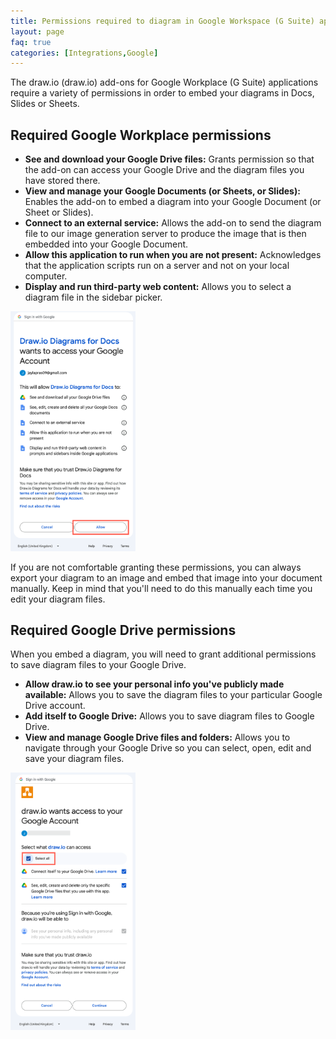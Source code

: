 ```yaml
---
title: Permissions required to diagram in Google Workspace (G Suite) apps
layout: page
faq: true
categories: [Integrations,Google]
---
```


The draw.io (draw.io) add-ons for Google Workplace (G Suite) applications require a variety of permissions in order to embed your diagrams in Docs, Slides or Sheets.

## Required Google Workplace permissions

* **See and download your Google Drive files:** Grants permission so that the add-on can access your Google Drive and the diagram files you have stored there.
* **View and manage your Google Documents (or Sheets, or Slides):** Enables the add-on to embed a diagram into your Google Document (or Sheet or Slides).
* **Connect to an external service:** Allows the add-on to send the diagram file to our image generation server to produce the image that is then embedded into your Google Document.
* **Allow this application to run when you are not present:** Acknowledges that the application scripts run on a server and not on your local computer.
* **Display and run third-party web content:** Allows you to select a diagram file in the sidebar picker.

<img src="/assets/img/blog/diagrams-docs-grant-permission.png" style="width=100%;max-width:200px;height:auto;" alt="Grant permission for draw.io to access your Google Drive files and Google Docs">

If you are not comfortable granting these permissions, you can always export your diagram to an image and embed that image into your document manually. Keep in mind that you'll need to do this manually each time you edit your diagram files.

## Required Google Drive permissions

When you embed a diagram, you will need to grant additional permissions to save diagram files to your Google Drive.

* **Allow draw.io to see your personal info you've publicly made available:** Allows you to save the diagram files to your particular Google Drive account.
* **Add itself to Google Drive:** Allows you to save diagram files to Google Drive.
* **View and manage Google Drive files and folders:** Allows you to navigate through your Google Drive so you can select, open, edit and save your diagram files.

<img src="/assets/img/blog/google-drive-permissions.png" style="width=100%;max-width:200px;height:auto;" alt="Grant permission for draw.io to access your Google Drive files and Google Docs">
